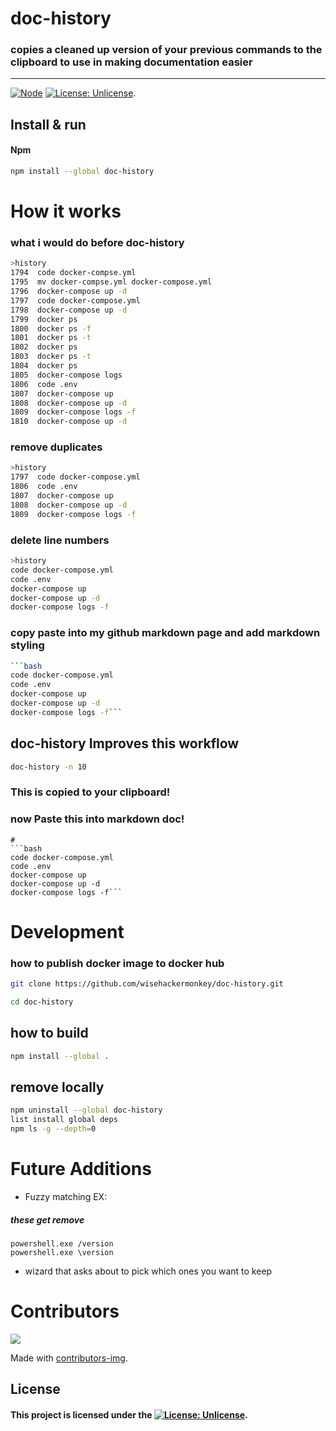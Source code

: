 
# doc-history
### copies a cleaned up version of your previous commands to the clipboard to use in making documentation easier


-----
[![Node](https://img.shields.io/badge/Javascript-Enabled-lightgreen.svg)](https://shields.io/) [![License: Unlicense](https://img.shields.io/badge/license-Unlicense-blue.svg)](http://unlicense.org/).

<!-- <img src="screenshots/cover_animation.gif" height="700"> -->

 
## Install & run
#### Npm
```bash
npm install --global doc-history
```
<!-- <img src="screenshots/2021-02-08-22-54-08.png" height="300"> -->


# How it works
### what i would do before doc-history
```bash
>history
1794  code docker-compse.yml 
1795  mv docker-compse.yml docker-compose.yml 
1796  docker-compose up -d
1797  code docker-compose.yml 
1798  docker-compose up -d
1799  docker ps
1800  docker ps -f
1801  docker ps -t
1802  docker ps 
1803  docker ps -t
1804  docker ps 
1805  docker-compose logs
1806  code .env
1807  docker-compose up
1808  docker-compose up -d
1809  docker-compose logs -f
1810  docker-compose up -d
 ```
### remove duplicates
```bash
>history
1797  code docker-compose.yml
1806  code .env
1807  docker-compose up
1808  docker-compose up -d
1809  docker-compose logs -f
 ```
### delete line numbers

```bash
>history
code docker-compose.yml
code .env
docker-compose up
docker-compose up -d
docker-compose logs -f
```
### copy paste into my github markdown page and add markdown styling
```bash
```bash
code docker-compose.yml
code .env
docker-compose up
docker-compose up -d
docker-compose logs -f```
 ```


## doc-history Improves this workflow
```bash
doc-history -n 10
```
### This is copied to your clipboard! 
### now Paste this into markdown doc!
```
# 
```bash
code docker-compose.yml
code .env
docker-compose up
docker-compose up -d
docker-compose logs -f```
 ```


# Development
### how to publish docker image to docker hub
```bash
git clone https://github.com/wisehackermonkey/doc-history.git

cd doc-history
```

## how to build
```bash
npm install --global .
```
## remove locally
```bash
npm uninstall --global doc-history 
list install global deps
npm ls -g --depth=0
```

# Future Additions
- Fuzzy matching  EX:
##### these get remove 
```
powershell.exe /version
powershell.exe \version
```
- wizard that asks about to pick which ones you want to keep
# Contributors
<a href="https://github.com/wisehackermonkey/doc-history/graphs/contributors">
  <img src="https://contrib.rocks/image?repo=wisehackermonkey/doc-history" />
</a>

Made with [contributors-img](https://contrib.rocks).



## License

#### This project is licensed under the [![License: Unlicense](https://img.shields.io/badge/license-Unlicense-blue.svg)](http://unlicense.org/).


